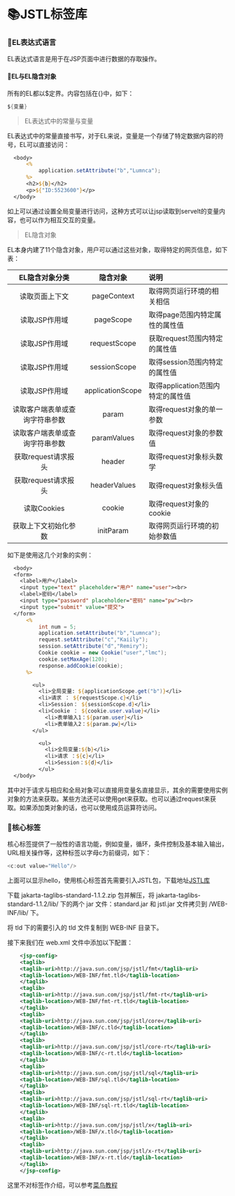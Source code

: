 # :books:JSTL标签库 #

### :ledger:EL表达式语言 ###

EL表达式语言是用于在JSP页面中进行数据的存取操作。

#### :bookmark:EL与EL隐含对象 ####

所有的EL都以$定界。内容包括在{}中，如下：

```java
${变量}
```

>EL表达式中的常量与变量

EL表达式中的常量直接书写，对于EL来说，变量是一个存储了特定数据内容的符号，EL可以直接访问：

```jsp
  <body>
      <%
          application.setAttribute("b","Lumnca");
      %>
      <h2>${b}</h2>
      <p>${"ID:5523600"}</p>
  </body>
```

如上可以通过设置全局变量进行访问，这种方式可以让jsp读取到servelt的变量内容，也可以作为相互交互的变量。

>EL隐含对象

EL本身内建了11个隐含对象，用户可以通过这些对象，取得特定的网页信息，如下表：

|EL隐含对象分类|隐含对象|说明|
|:--:|:--:|:---------------|
|读取页面上下文|pageContext|取得网页运行环境的相关相信|
|读取JSP作用域|pageScope|取得page范围内特定属性的属性值|
|读取JSP作用域|requestScope|获取request范围内特定的属性值|
|读取JSP作用域|sessionScope|取得session范围内特定的属性值|
|读取JSP作用域|applicationScope|取得application范围内特定的属性值|
|读取客户端表单或查询字符串参数|param|取得request对象的单一参数|
|读取客户端表单或查询字符串参数|paramValues|取得request对象的参数值|
|获取request请求报头|header|取得request对象标头数学|
|获取request请求报头|headerValues|取得request对象标头值|
|读取Cookies|cookie|取得request对象的cookie|
|获取上下文初始化参数|initParam|取得网页运行环境的初始参数值|


如下是使用这几个对象的实例：

```jsp
  <body>
  <form>
    <label>用户</label>
    <input type="text" placeholder="用户" name="user"><br>
    <label>密码</label>
    <input type="password" placeholder="密码" name="pw"><br>
    <input type="submit" value="提交">
  </form>
      <%
          int num = 5;
          application.setAttribute("b","Lumnca");
          request.setAttribute("c","Kaiily");
          session.setAttribute("d","Remiry");
          Cookie cookie = new Cookie("user","lmc");
          cookie.setMaxAge(120);
          response.addCookie(cookie);
      %>

        <ul>
          <li>全局变量: ${applicationScope.get("b")}</li>
          <li>请求 ： ${requestScope.c}</li>
          <li>Session： ${sessionScope.d}</li>
          <li>Cookie ： ${cookie.user.value}</li>
            <li>表单输入1：${param.user}</li>
            <li>表单输入2：${param.pw}</li>
        </ul>

          <ul>
            <li>全局变量:${b}</li>
            <li>请求 ：${c}</li>
            <li>Session：${d}</li>
          </ul>
  </body>
 ```
 
 其中对于请求与相应和全局对象可以直接用变量名直接显示，其余的需要使用实例对象的方法来获取。某些方法还可以使用get来获取。也可以通过request来获取。如果添加类对象的话，也可以使用成员运算符访问。
 
### :ledger:核心标签 ###
 
核心标签提供了一般性的语言功能，例如变量，循环，条件控制及基本输入输出，URL相关操作等，这种标签以字母c为前缀词，如下：

```java
<c:out value="Hello"/>
```
上面可以显示hello，使用核心标签首先需要引入JSTL包，下载地址[JSTL库](http://static.runoob.com/download/jakarta-taglibs-standard-1.1.2.tar.gz)

下载 jakarta-taglibs-standard-1.1.2.zip 包并解压，将 jakarta-taglibs-standard-1.1.2/lib/ 下的两个 jar 文件：standard.jar 和 jstl.jar 文件拷贝到 /WEB-INF/lib/ 下。

将 tld 下的需要引入的 tld 文件复制到 WEB-INF 目录下。

接下来我们在 web.xml 文件中添加以下配置：

```xml
    <jsp-config>
    <taglib>
    <taglib-uri>http://java.sun.com/jsp/jstl/fmt</taglib-uri>
    <taglib-location>/WEB-INF/fmt.tld</taglib-location>
    </taglib>
    <taglib>
    <taglib-uri>http://java.sun.com/jsp/jstl/fmt-rt</taglib-uri>
    <taglib-location>/WEB-INF/fmt-rt.tld</taglib-location>
    </taglib>
    <taglib>
    <taglib-uri>http://java.sun.com/jsp/jstl/core</taglib-uri>
    <taglib-location>/WEB-INF/c.tld</taglib-location>
    </taglib>
    <taglib>
    <taglib-uri>http://java.sun.com/jsp/jstl/core-rt</taglib-uri>
    <taglib-location>/WEB-INF/c-rt.tld</taglib-location>
    </taglib>
    <taglib>
    <taglib-uri>http://java.sun.com/jsp/jstl/sql</taglib-uri>
    <taglib-location>/WEB-INF/sql.tld</taglib-location>
    </taglib>
    <taglib>
    <taglib-uri>http://java.sun.com/jsp/jstl/sql-rt</taglib-uri>
    <taglib-location>/WEB-INF/sql-rt.tld</taglib-location>
    </taglib>
    <taglib>
    <taglib-uri>http://java.sun.com/jsp/jstl/x</taglib-uri>
    <taglib-location>/WEB-INF/x.tld</taglib-location>
    </taglib>
    <taglib>
    <taglib-uri>http://java.sun.com/jsp/jstl/x-rt</taglib-uri>
    <taglib-location>/WEB-INF/x-rt.tld</taglib-location>
    </taglib>
    </jsp-config>
```

这里不对标签作介绍，可以参考[菜鸟教程](http://www.runoob.com/jsp/jsp-jstl.html)


 
 
